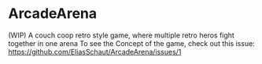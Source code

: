 # ArcadeArena
(WIP) A couch coop retro style game, where multiple retro heros fight together in one arena
To see the Concept of the game, check out this issue: https://github.com/EliasSchaut/ArcadeArena/issues/1
